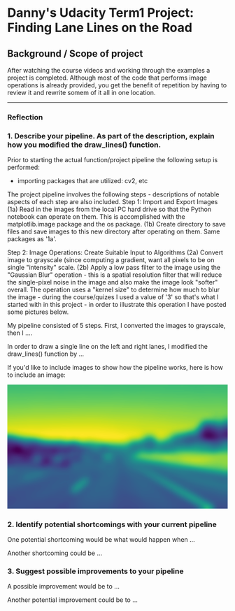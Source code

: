 # Danny's Udacity Term1 Project:  Finding Lane Lines on the Road

## Background / Scope of project
After watching the course videos and working through the examples a project is completed.  Although most of the code that performs image operations is already provided, you get the
benefit of repetition by having to review it and rewrite somem of it all in one location.





[//]: # (Image References)

[imageA]: ./test-images-output/PipeLine_Writeup_103.103.jpg "Grayscale"


---

### Reflection

### 1. Describe your pipeline. As part of the description, explain how you modified the draw_lines() function.

Prior to starting the actual function/project pipeline the following setup is performed:
* importing packages that are utilized: cv2, etc

The project pipeline involves the following steps - descriptions of notable aspects of each step are also included.
Step 1: Import and Export Images
(1a) Read in the images from the local PC hard drive so that the Python notebook can operate on them.  This is accomplished with the matplotlib.image package and the os package.
(1b) Create directory to save files and save images to this new directory after operating on them.  Same packages as '1a'.

Step 2: Image Operations: Create Suitable Input to Algorithms
(2a) Convert image to grayscale (since computing a gradient, want all pixels to be on single "intensity" scale.
(2b) Apply a low pass filter to the image using the "Gaussian Blur" operation - this is a spatial resolution filter that will reduce the single-pixel noise in the image and also make the image look "softer" overall.  The operation uses a "kernel size" to determine how much to blur the image - during the course/quizes I used a value of '3' so that's what I started with in this project - in order to illustrate this operation I have posted some pictures below.

My pipeline consisted of 5 steps. First, I converted the images to grayscale, then I .... 

In order to draw a single line on the left and right lanes, I modified the draw_lines() function by ...

If you'd like to include images to show how the pipeline works, here is how to include an image: 

![Blured][imageA]


### 2. Identify potential shortcomings with your current pipeline


One potential shortcoming would be what would happen when ... 

Another shortcoming could be ...


### 3. Suggest possible improvements to your pipeline

A possible improvement would be to ...

Another potential improvement could be to ...
